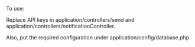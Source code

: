 To use:

Replace API keys in application/controllers/send and application/controllers/notificationController.

Also, put the required configuration under application/config/database.php
